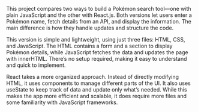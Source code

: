 This project compares two ways to build a Pokémon search tool—one with plain JavaScript and the other with React.js. 
Both versions let users enter a Pokémon name, fetch details from an API, and display the information. The main difference is how they handle updates and structure the code.

This version is simple and lightweight, using just three files: HTML, CSS, and JavaScript. The HTML contains a form and a section to display Pokémon details, while JavaScript fetches the data and updates the page with innerHTML. There’s no setup required, making it easy to understand and quick to implement.

React takes a more organized approach. Instead of directly modifying HTML, it uses components to manage different parts of the UI. It also uses useState to keep track of data and update only what’s needed. While this makes the app more efficient and scalable, it does require more files and some familiarity with JavaScript frameworks.
